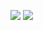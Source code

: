 ![](https://github-readme-stats-hkgnp.vercel.app/api?username=hkgnp)
<img src="https://github-readme-stats-hkgnp.vercel.app/api?username=hkgnp" />
